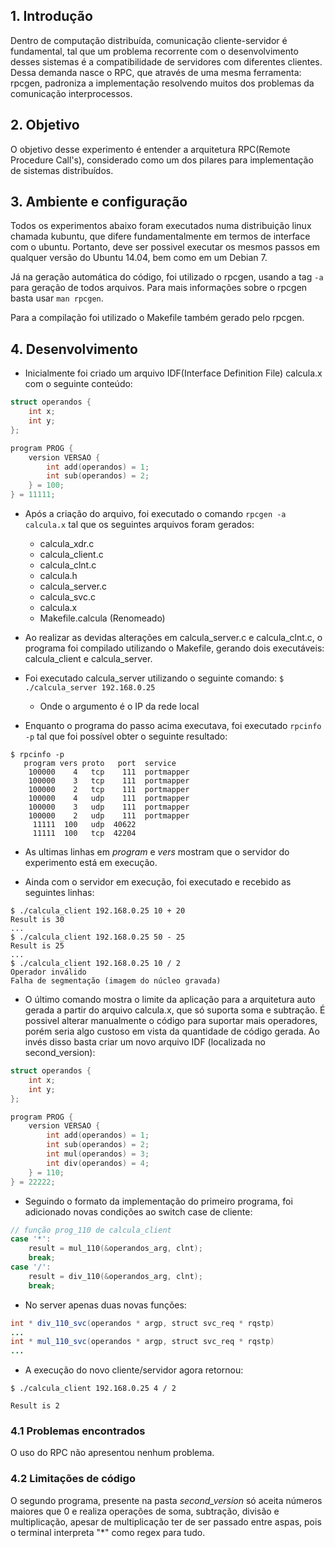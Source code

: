 ## 1. Introdução
Dentro de computação distribuída, comunicação cliente-servidor é fundamental, tal que um problema recorrente com o desenvolvimento desses sistemas é a compatibilidade de servidores com diferentes clientes. Dessa demanda nasce o RPC, que através de uma mesma ferramenta: rpcgen, padroniza a implementação resolvendo muitos dos problemas da comunicação interprocessos.

## 2. Objetivo
O objetivo desse experimento é entender a arquitetura RPC(Remote Procedure Call's), considerado como um dos pilares para implementação de sistemas distribuídos.

## 3. Ambiente e configuração
Todos os experimentos abaixo foram executados numa distribuição linux chamada kubuntu, que difere fundamentalmente em termos de interface com o ubuntu. Portanto, deve ser possivel executar os mesmos passos em qualquer versão do Ubuntu 14.04, bem como em um Debian 7.

Já na geração automática do código, foi utilizado o rpcgen, usando a tag `-a` para geração de todos arquivos. Para mais informações sobre o rpcgen basta usar `man rpcgen`.

Para a compilação foi utilizado o Makefile também gerado pelo rpcgen.

## 4. Desenvolvimento

- Inicialmente foi criado um arquivo IDF(Interface Definition File) calcula.x com o seguinte conteúdo:

``` C
struct operandos {
	int x;
	int y;
};

program PROG {
	version VERSAO {
		int add(operandos) = 1;
		int sub(operandos) = 2;
	} = 100;
} = 11111;
```

- Após a criação do arquivo, foi executado o comando `rpcgen -a calcula.x` tal que os seguintes arquivos foram gerados:

  - calcula_xdr.c
  - calcula_client.c
  - calcula_clnt.c
  - calcula.h
  - calcula_server.c
  - calcula_svc.c
  - calcula.x
  - Makefile.calcula (Renomeado)

- Ao realizar as devidas alterações em calcula_server.c e calcula_clnt.c, o programa foi compilado utilizando o Makefile, gerando dois executáveis: calcula_client e calcula_server.

- Foi executado calcula_server utilizando o seguinte comando: `$ ./calcula_server 192.168.0.25`
  - Onde o argumento é o IP da rede local

- Enquanto o programa do passo acima executava, foi executado `rpcinfo -p` tal que foi possível obter o seguinte resultado:

```
$ rpcinfo -p
   program vers proto   port  service
    100000    4   tcp    111  portmapper
    100000    3   tcp    111  portmapper
    100000    2   tcp    111  portmapper
    100000    4   udp    111  portmapper
    100000    3   udp    111  portmapper
    100000    2   udp    111  portmapper
     11111  100   udp  40622
     11111  100   tcp  42204
```

- As ultimas linhas em <i>program</i> e <i>vers</i> mostram que o servidor do experimento está em execução.

- Ainda com o servidor em execução, foi executado e recebido as seguintes linhas:

```
$ ./calcula_client 192.168.0.25 10 + 20
Result is 30
...
$ ./calcula_client 192.168.0.25 50 - 25
Result is 25
...
$ ./calcula_client 192.168.0.25 10 / 2
Operador inválido
Falha de segmentação (imagem do núcleo gravada)
```

- O último comando mostra o limite da aplicação para a arquitetura auto gerada a partir do arquivo calcula.x, que só suporta soma e subtração. É possivel alterar manualmente o código para suportar mais operadores, porém seria algo custoso em vista da quantidade de código gerada. Ao invés disso basta criar um novo arquivo IDF (localizada no second_version):

``` C
struct operandos {
	int x;
	int y;
};

program PROG {
	version VERSAO {
		int add(operandos) = 1;
		int sub(operandos) = 2;
		int mul(operandos) = 3;
		int div(operandos) = 4;
	} = 110;
} = 22222;

```

- Seguindo o formato da implementação do primeiro programa, foi adicionado novas condições ao switch case de cliente:

``` C
// função prog_110 de calcula_client
case '*':
	result = mul_110(&operandos_arg, clnt);
	break;
case '/':
	result = div_110(&operandos_arg, clnt);
	break;
```

- No server apenas duas novas funções:

``` java
int * div_110_svc(operandos * argp, struct svc_req * rqstp)
...
int * mul_110_svc(operandos * argp, struct svc_req * rqstp)
...
```

- A execução do novo cliente/servidor agora retornou:

```
$ ./calcula_client 192.168.0.25 4 / 2

Result is 2
```

### 4.1 Problemas encontrados

O uso do RPC não apresentou nenhum problema.

### 4.2 Limitações de código

O segundo programa, presente na pasta <i>second_version</i> só aceita números maiores que 0 e realiza operações de soma, subtração, divisão e multiplicação, apesar de multiplicação ter de ser passado entre aspas, pois o terminal interpreta "*" como regex para tudo.
